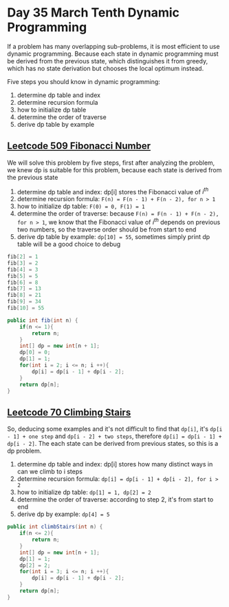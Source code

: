 # Day 35 March Tenth Dynamic Programming

If a problem has many overlapping sub-problems, it is most efficient to use dynamic programming. Because each state in dynamic programming must be derived from the previous state, which distinguishes it from greedy, which has no state derivation but chooses the local optimum instead.

Five steps you should know in dynamic programming:

1. determine dp table and index
2. determine recursion formula
3. how to initialize dp table
4. determine the order of traverse
5. derive dp table by example

## [Leetcode 509 Fibonacci Number](https://leetcode.com/problems/fibonacci-number/description/)

We will solve this problem by five steps, first after analyzing the problem, we knew dp is suitable for this problem, because each state is derived from the previous state

1. determine dp table and index: dp[i] stores the Fibonacci value of $i^{th}$
2. determine recursion formula: `F(n) = F(n - 1) + F(n - 2), for n > 1`
3. how to initialize dp table: `F(0) = 0, F(1) = 1`
4. determine the order of traverse: because `F(n) = F(n - 1) + F(n - 2), for n > 1`, we know that the Fibonacci value of $i^{th}$ depends on previous two numbers, so the traverse order should be from start to end
5. derive dp table by example: `dp[10] = 55`, sometimes simply print dp table will be a good choice to debug

```java
fib[2] = 1
fib[3] = 2
fib[4] = 3
fib[5] = 5
fib[6] = 8
fib[7] = 13
fib[8] = 21
fib[9] = 34
fib[10] = 55
```

```java
public int fib(int n) {
    if(n <= 1){
        return n;
    }
    int[] dp = new int[n + 1];
    dp[0] = 0;
    dp[1] = 1;
    for(int i = 2; i <= n; i ++){
        dp[i] = dp[i - 1] + dp[i - 2];
    }
    return dp[n];
}
```

## [Leetcode 70 Climbing Stairs](https://leetcode.com/problems/climbing-stairs/description/)

So, deducing some examples and it's not difficult to find that `dp[i]`, it's `dp[i - 1] + one step` and `dp[i - 2] + two steps`, therefore `dp[i] = dp[i - 1] + dp[i - 2]`. The each state can be derived from previous states, so this is a dp problem.

1. determine dp table and index: dp[i] stores how many distinct ways in can we climb to i steps
2. determine recursion formula: `dp[i] = dp[i - 1] + dp[i - 2], for i > 2`
3. how to initialize dp table: `dp[1] = 1, dp[2] = 2`
4. determine the order of traverse: according to step 2, it's from start to end
5. derive dp by example: `dp[4] = 5`

```java
public int climbStairs(int n) {
    if(n <= 2){
        return n;
    }
    int[] dp = new int[n + 1];
    dp[1] = 1;
    dp[2] = 2;
    for(int i = 3; i <= n; i ++){
        dp[i] = dp[i - 1] + dp[i - 2];
    }
    return dp[n];
}
```
